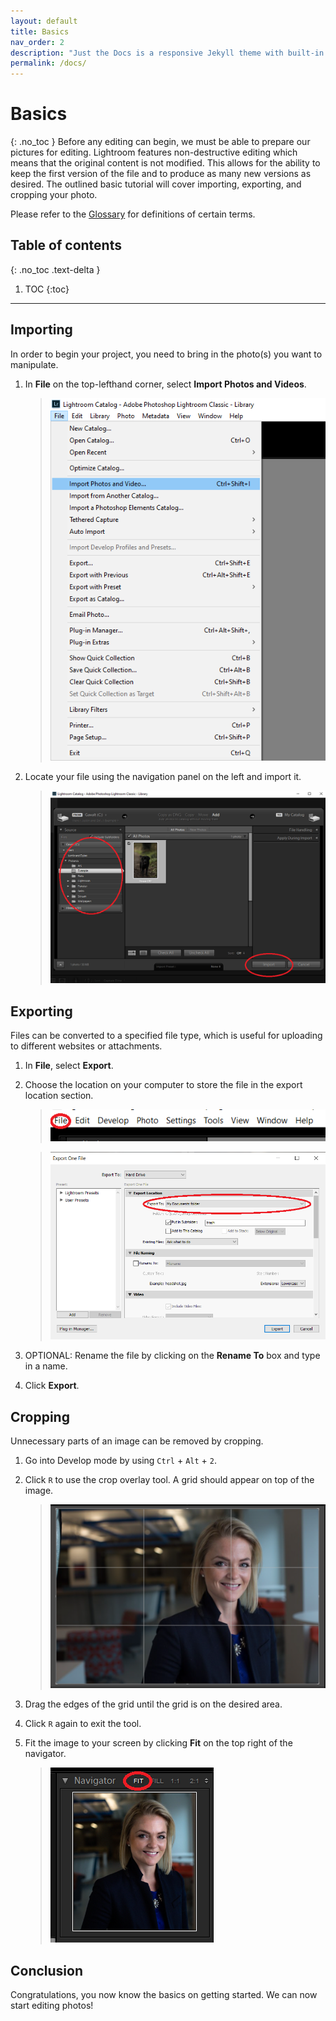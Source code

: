 ```yaml
---
layout: default
title: Basics
nav_order: 2
description: "Just the Docs is a responsive Jekyll theme with built-in search that is easily customizable and hosted on GitHub Pages."
permalink: /docs/
---
```


# Basics
{: .no_toc }
Before any editing can begin, we must be able to prepare our pictures for editing. Lightroom features non-destructive editing which means that the original content is not modified. This allows for the ability to keep the first version of the file and to produce as many new versions as desired. The outlined basic tutorial will cover importing, exporting, and cropping your photo.

Please refer to the [Glossary](https://jmajam.github.io//hans-and-justin-lightroom/docs/search/) for definitions of certain terms.

## Table of contents
{: .no_toc .text-delta }

1. TOC
{:toc}

---

## Importing
In order to begin your project, you need to bring in the photo(s) you want to manipulate.
1. In **File** on the top-lefthand corner, select **Import Photos and Videos**.
    >![Import1](https://raw.githubusercontent.com/jmajam/hans-and-justin-lightroom/gh-pages/docs/images/Importing1.png)

2. Locate your file using the navigation panel on the left and import it.

    >![Import2](https://raw.githubusercontent.com/jmajam/hans-and-justin-lightroom/gh-pages/docs/images/Importing2.png)

## Exporting
Files can be converted to a specified file type, which is useful for uploading to different websites or attachments.
1. In **File**, select **Export**.

2. Choose the location on your computer to store the file in the export location section.

    >![Export1](https://raw.githubusercontent.com/jmajam/hans-and-justin-lightroom/gh-pages/docs/images/Portrait/show_files_in_menu.png)

    >![Export1](https://raw.githubusercontent.com/jmajam/hans-and-justin-lightroom/gh-pages/docs/images/Portrait/show_export_menu.png)

3. OPTIONAL: Rename the file by clicking on the **Rename To** box and type in a name.
4. Click **Export**.
    
## Cropping
Unnecessary parts of an image can be removed by cropping.
1. Go into Develop mode by using `Ctrl` + `Alt` + `2`. 
2. Click `R` to use the crop overlay tool. A grid should appear on top of the image.

    >![Export1](https://raw.githubusercontent.com/jmajam/hans-and-justin-lightroom/gh-pages/docs/images/Portrait/Crop_Step.PNG)
    
3. Drag the edges of the grid until the grid is on the desired area.
4. Click `R` again to exit the tool.
5. Fit the image to your screen by clicking **Fit** on the top right of the navigator.

    >![Export1](https://raw.githubusercontent.com/jmajam/hans-and-justin-lightroom/gh-pages/docs/images/Portrait/fit.png)
    
## Conclusion
Congratulations, you now know the basics on getting started. We can now start editing photos!

